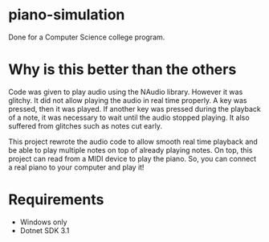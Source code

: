 # piano-simulation
Done for a Computer Science college program.

# Why is this better than the others
Code was given to play audio using the NAudio library. However it was glitchy. It did not allow playing the audio in real time properly.
A key was pressed, then it was played. If another key was pressed during the playback of a note, it was necessary to wait until the audio stopped playing.
It also suffered from glitches such as notes cut early.

This project rewrote the audio code to allow smooth real time playback and be able to play multiple notes on top of already playing notes.
On top, this project can read from a MIDI device to play the piano. So, you can connect a real piano to your computer and play it!

# Requirements
* Windows only
* Dotnet SDK 3.1
